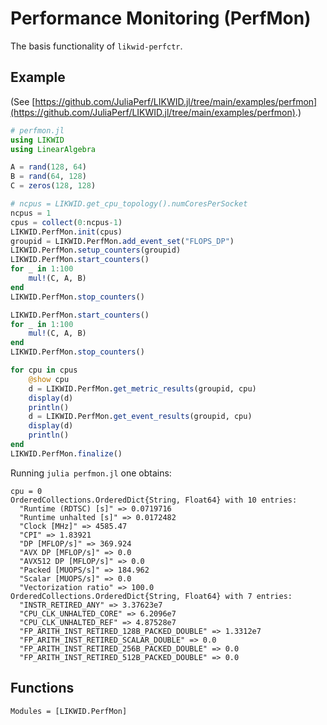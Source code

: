 # Performance Monitoring (PerfMon)

The basis functionality of `likwid-perfctr`.

## Example

(See [https://github.com/JuliaPerf/LIKWID.jl/tree/main/examples/perfmon](https://github.com/JuliaPerf/LIKWID.jl/tree/main/examples/perfmon).)

```julia
# perfmon.jl
using LIKWID
using LinearAlgebra

A = rand(128, 64)
B = rand(64, 128)
C = zeros(128, 128)

# ncpus = LIKWID.get_cpu_topology().numCoresPerSocket
ncpus = 1
cpus = collect(0:ncpus-1)
LIKWID.PerfMon.init(cpus)
groupid = LIKWID.PerfMon.add_event_set("FLOPS_DP")
LIKWID.PerfMon.setup_counters(groupid)
LIKWID.PerfMon.start_counters()
for _ in 1:100
    mul!(C, A, B)
end
LIKWID.PerfMon.stop_counters()

LIKWID.PerfMon.start_counters()
for _ in 1:100
    mul!(C, A, B)
end
LIKWID.PerfMon.stop_counters()

for cpu in cpus
    @show cpu
    d = LIKWID.PerfMon.get_metric_results(groupid, cpu)
    display(d)
    println()
    d = LIKWID.PerfMon.get_event_results(groupid, cpu)
    display(d)
    println()
end
LIKWID.PerfMon.finalize()
```

Running `julia perfmon.jl` one obtains:
```
cpu = 0
OrderedCollections.OrderedDict{String, Float64} with 10 entries:
  "Runtime (RDTSC) [s]" => 0.0719716
  "Runtime unhalted [s]" => 0.0172482
  "Clock [MHz]" => 4585.47
  "CPI" => 1.83921
  "DP [MFLOP/s]" => 369.924
  "AVX DP [MFLOP/s]" => 0.0
  "AVX512 DP [MFLOP/s]" => 0.0
  "Packed [MUOPS/s]" => 184.962
  "Scalar [MUOPS/s]" => 0.0
  "Vectorization ratio" => 100.0
OrderedCollections.OrderedDict{String, Float64} with 7 entries:
  "INSTR_RETIRED_ANY" => 3.37623e7
  "CPU_CLK_UNHALTED_CORE" => 6.2096e7
  "CPU_CLK_UNHALTED_REF" => 4.87528e7
  "FP_ARITH_INST_RETIRED_128B_PACKED_DOUBLE" => 1.3312e7
  "FP_ARITH_INST_RETIRED_SCALAR_DOUBLE" => 0.0
  "FP_ARITH_INST_RETIRED_256B_PACKED_DOUBLE" => 0.0
  "FP_ARITH_INST_RETIRED_512B_PACKED_DOUBLE" => 0.0
```

## Functions

```@autodocs
Modules = [LIKWID.PerfMon]
```
